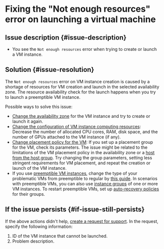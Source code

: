 # Fixing the "Not enough resources" error on launching a virtual machine



## Issue description {#issue-description}

* You see the `Not enough resources` error when trying to create or launch a VM instance.

## Solution {#issue-resolution}

The `Not enough resources` error on VM instance creation is caused by a shortage of resources for VM creation and launch in the selected availability zone.
The resource availability check for the launch happens when you try to launch a preemptible VM instance.

Possible ways to solve this issue:

* [Change the availability zone](../../../compute/operations/vm-control/vm-change-zone.md) for the VM instance and try to create or launch it again.
* [Change the configuration of VM instance computing resources](../../../compute/operations/vm-control/vm-update-resources.md): Decrease the number of allocated CPU cores, RAM, disk space, and the number of GPUs attached to the VM instance (if any).
* [Change placement policy for the VM](../../../compute/operations/placement-groups/create.md): If you set up a placement group for the VM, check its parameters. The issue might be related to the limitations of the VM placement policy in the availability zone or a [host from the host group](../../../compute/concepts/dedicated-host.md#bind-vm). Try changing the group parameters, setting less stringent requirements for VM placement, and repeat the creation or launch of the VM instance.
* If you use [preemptible VM instances](../../../compute/concepts/preemptible-vm.md), change the type of your problematic VMs from preemptible to regular by [this guide](../../../compute/operations/vm-create/create-preemptible-vm.md#preemptible-to-regular).
   In scenarios with preemptible VMs, you can also use [instance groups](../../../compute/concepts/instance-groups/index.md) of one or more VM instances. To restart preemptible VMs, set up [auto-recovery policies](../../../compute/concepts/instance-groups/autohealing.md) for their groups.

## If the issue persists {#if-issue-still-persists}

If the above actions didn't help, [create a request for support](https://console.cloud.yandex.ru/support?section=contact).
In the request, specify the following information:

1. ID of the VM instance that cannot be launched.
2. Problem description.
